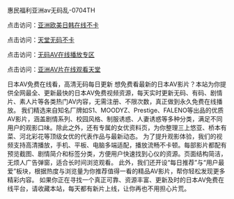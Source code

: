 
惠民福利亚洲av无码乱-0704TH

点击访问：<a href="https://gsd-agv.pages.dev/">亚洲欧美日韩在线不卡</a>

点击访问：<a href="https://gda-c7m.pages.dev/">天堂无码不卡</a>

点击访问：<a href="https://rtj-3zo.pages.dev/">无码AV在线播放专区</a>

点击访问：<a href="https://bered.pages.dev/">亚洲AV片在线观看天堂</a>


日本AV免费在线看，高清无码每日更新
想免费看最新的日本AV影片？本站为你提供全网最全、更新最快的日本AV免费视频资源，每天实时更新无码、有码、剧情片、素人片等各类热门AV内容，无需注册、不限次数，真正做到永久免费在线播放。
我们精选来自知名厂牌如S1、MOODYZ、Prestige、FALENO等出品的优质AV影片，涵盖剧情系列、校园风格、制服诱惑、人妻诱惑等多种分类，满足不同用户的观影口味。除此之外，还有专属的女优资料页，为你整理三上悠亚、桥本有菜、河北彩花等顶级女优的代表作品与最新动态。
为了提升观影体验，我们的视频支持高清播放，手机、平板、电脑多端适配，播放流畅不卡顿。每部影片都配有预览截图、剧情简介和标签分类，方便用户快速找到心仪的资源。页面结构简洁，无烦人广告弹窗，适合长时间浏览观看。
此外，我们还开设“每日推荐”与“用户最爱”板块，根据热度与浏览量为你推荐值得一看的精品AV影片，帮你轻松发现更多精彩内容。
如果你正在寻找一个真正可靠、资源丰富、更新及时的日本AV免费在线平台，请收藏本站，每天都有新片上线，让你再也不用担心片荒。







<span style="display:none;">[Canonical link]( https://github.com/tn250241/52462230 ）</span>
